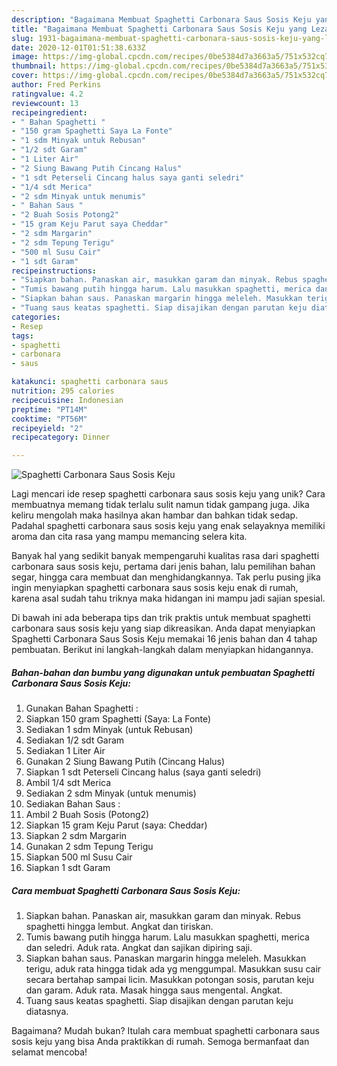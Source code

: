 ```yaml
---
description: "Bagaimana Membuat Spaghetti Carbonara Saus Sosis Keju yang Lezat Sekali"
title: "Bagaimana Membuat Spaghetti Carbonara Saus Sosis Keju yang Lezat Sekali"
slug: 1931-bagaimana-membuat-spaghetti-carbonara-saus-sosis-keju-yang-lezat-sekali
date: 2020-12-01T01:51:38.633Z
image: https://img-global.cpcdn.com/recipes/0be5384d7a3663a5/751x532cq70/spaghetti-carbonara-saus-sosis-keju-foto-resep-utama.jpg
thumbnail: https://img-global.cpcdn.com/recipes/0be5384d7a3663a5/751x532cq70/spaghetti-carbonara-saus-sosis-keju-foto-resep-utama.jpg
cover: https://img-global.cpcdn.com/recipes/0be5384d7a3663a5/751x532cq70/spaghetti-carbonara-saus-sosis-keju-foto-resep-utama.jpg
author: Fred Perkins
ratingvalue: 4.2
reviewcount: 13
recipeingredient:
- " Bahan Spaghetti "
- "150 gram Spaghetti Saya La Fonte"
- "1 sdm Minyak untuk Rebusan"
- "1/2 sdt Garam"
- "1 Liter Air"
- "2 Siung Bawang Putih Cincang Halus"
- "1 sdt Peterseli Cincang halus saya ganti seledri"
- "1/4 sdt Merica"
- "2 sdm Minyak untuk menumis"
- " Bahan Saus "
- "2 Buah Sosis Potong2"
- "15 gram Keju Parut saya Cheddar"
- "2 sdm Margarin"
- "2 sdm Tepung Terigu"
- "500 ml Susu Cair"
- "1 sdt Garam"
recipeinstructions:
- "Siapkan bahan. Panaskan air, masukkan garam dan minyak. Rebus spaghetti hingga lembut. Angkat dan tiriskan."
- "Tumis bawang putih hingga harum. Lalu masukkan spaghetti, merica dan seledri. Aduk rata. Angkat dan sajikan dipiring saji."
- "Siapkan bahan saus. Panaskan margarin hingga meleleh. Masukkan terigu, aduk rata hingga tidak ada yg menggumpal. Masukkan susu cair secara bertahap sampai licin. Masukkan potongan sosis, parutan keju dan garam. Aduk rata. Masak hingga saus mengental. Angkat."
- "Tuang saus keatas spaghetti. Siap disajikan dengan parutan keju diatasnya."
categories:
- Resep
tags:
- spaghetti
- carbonara
- saus

katakunci: spaghetti carbonara saus 
nutrition: 295 calories
recipecuisine: Indonesian
preptime: "PT14M"
cooktime: "PT56M"
recipeyield: "2"
recipecategory: Dinner

---
```



![Spaghetti Carbonara Saus Sosis Keju](https://img-global.cpcdn.com/recipes/0be5384d7a3663a5/751x532cq70/spaghetti-carbonara-saus-sosis-keju-foto-resep-utama.jpg)

Lagi mencari ide resep spaghetti carbonara saus sosis keju yang unik? Cara membuatnya memang tidak terlalu sulit namun tidak gampang juga. Jika keliru mengolah maka hasilnya akan hambar dan bahkan tidak sedap. Padahal spaghetti carbonara saus sosis keju yang enak selayaknya memiliki aroma dan cita rasa yang mampu memancing selera kita.

Banyak hal yang sedikit banyak mempengaruhi kualitas rasa dari spaghetti carbonara saus sosis keju, pertama dari jenis bahan, lalu pemilihan bahan segar, hingga cara membuat dan menghidangkannya. Tak perlu pusing jika ingin menyiapkan spaghetti carbonara saus sosis keju enak di rumah, karena asal sudah tahu triknya maka hidangan ini mampu jadi sajian spesial.




Di bawah ini ada beberapa tips dan trik praktis untuk membuat spaghetti carbonara saus sosis keju yang siap dikreasikan. Anda dapat menyiapkan Spaghetti Carbonara Saus Sosis Keju memakai 16 jenis bahan dan 4 tahap pembuatan. Berikut ini langkah-langkah dalam menyiapkan hidangannya.

<!--inarticleads1-->

##### Bahan-bahan dan bumbu yang digunakan untuk pembuatan Spaghetti Carbonara Saus Sosis Keju:

1. Gunakan  Bahan Spaghetti :
1. Siapkan 150 gram Spaghetti (Saya: La Fonte)
1. Sediakan 1 sdm Minyak (untuk Rebusan)
1. Sediakan 1/2 sdt Garam
1. Sediakan 1 Liter Air
1. Gunakan 2 Siung Bawang Putih (Cincang Halus)
1. Siapkan 1 sdt Peterseli Cincang halus (saya ganti seledri)
1. Ambil 1/4 sdt Merica
1. Sediakan 2 sdm Minyak (untuk menumis)
1. Sediakan  Bahan Saus :
1. Ambil 2 Buah Sosis (Potong2)
1. Siapkan 15 gram Keju Parut (saya: Cheddar)
1. Siapkan 2 sdm Margarin
1. Gunakan 2 sdm Tepung Terigu
1. Siapkan 500 ml Susu Cair
1. Siapkan 1 sdt Garam




<!--inarticleads2-->

##### Cara membuat Spaghetti Carbonara Saus Sosis Keju:

1. Siapkan bahan. Panaskan air, masukkan garam dan minyak. Rebus spaghetti hingga lembut. Angkat dan tiriskan.
1. Tumis bawang putih hingga harum. Lalu masukkan spaghetti, merica dan seledri. Aduk rata. Angkat dan sajikan dipiring saji.
1. Siapkan bahan saus. Panaskan margarin hingga meleleh. Masukkan terigu, aduk rata hingga tidak ada yg menggumpal. Masukkan susu cair secara bertahap sampai licin. Masukkan potongan sosis, parutan keju dan garam. Aduk rata. Masak hingga saus mengental. Angkat.
1. Tuang saus keatas spaghetti. Siap disajikan dengan parutan keju diatasnya.




Bagaimana? Mudah bukan? Itulah cara membuat spaghetti carbonara saus sosis keju yang bisa Anda praktikkan di rumah. Semoga bermanfaat dan selamat mencoba!
